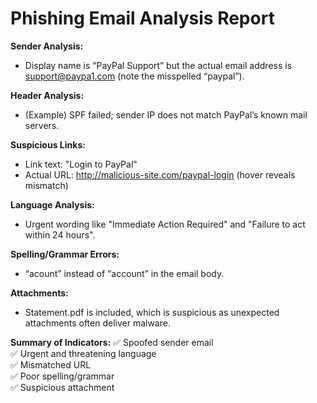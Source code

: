 # Phishing Email Analysis Report

**Sender Analysis:**
- Display name is “PayPal Support” but the actual email address is support@paypa1.com (note the misspelled “paypal”).

**Header Analysis:**
- (Example) SPF failed; sender IP does not match PayPal’s known mail servers.

**Suspicious Links:**
- Link text: "Login to PayPal"
- Actual URL: http://malicious-site.com/paypal-login (hover reveals mismatch)

**Language Analysis:**
- Urgent wording like "Immediate Action Required" and "Failure to act within 24 hours".

**Spelling/Grammar Errors:**
- “acount” instead of “account” in the email body.

**Attachments:**
- Statement.pdf is included, which is suspicious as unexpected attachments often deliver malware.

**Summary of Indicators:**
✅ Spoofed sender email  
✅ Urgent and threatening language  
✅ Mismatched URL  
✅ Poor spelling/grammar  
✅ Suspicious attachment
